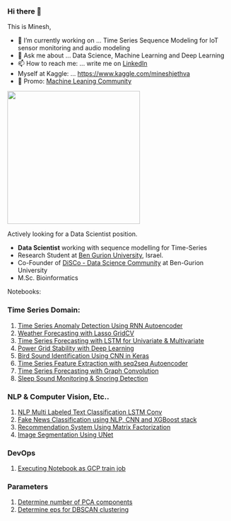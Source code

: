 ### Hi there 👋
This is Minesh, 

- 🔭 I’m currently working on ... Time Series Sequence Modeling for IoT sensor monitoring and audio modeling
- 💬 Ask me about ... Data Science, Machine Learning and Deep Learning 
- 📫 How to reach me: ... write me on [LinkedIn](https://LinkedIn.com/in/mineshjethva) 
- Myself at Kaggle: ... https://www.kaggle.com/mineshjethva
- 🧾 Promo: [Machine Leaning Community](http://forum.heroml.org)

<!--
**minesh1291/Minesh1291** is a ✨ _special_ ✨ repository because its `README.md` (this file) appears on your GitHub profile.

Here are some ideas to get you started:

- 🔭 I’m currently working on ...
- 🌱 I’m currently learning ...
- 👯 I’m looking to collaborate on ...
- 🤔 I’m looking for help with ...
- 💬 Ask me about ...
- 📫 How to reach me: ...
- 😄 Pronouns: ...
- ⚡ Fun fact: ...


-->

<img src="https://github-readme-stats.vercel.app/api?username=minesh1291&show_icons=true&theme=dark" width=300>

Actively looking for a Data Scientist position. 

*  **Data Scientist** working with sequence modelling for Time-Series
*  Research Student at [Ben Gurion University](https://in.bgu.ac.il/en/Pages/default.aspx), Israel.
*  Co-Founder of [DiSCo - Data Science Community](https://www.bengis.org/disco) at Ben-Gurion University 
*  M.Sc. Bioinformatics

Notebooks:

### Time Series Domain:
1.  [Time Series Anomaly Detection Using RNN Autoencoder](https://www.kaggle.com/mineshjethva/timeseries-anomaly-detection-using-rnn-autoencoder)
1.  [Weather Forecasting with Lasso GridCV](https://www.kaggle.com/mineshjethva/weather-forcasting-lasso-gridcv?scriptVersionId=3567529)
1. [Time Series Forecasting with LSTM for Univariate & Multivariate](https://www.kaggle.com/mineshjethva/time-series-forecasting-with-lstm-for-uni-multivar)
1. [Power Grid Stability with Deep Learning](https://www.kaggle.com/mineshjethva/power-grid-stability-with-deep-learning)
1. [Bird Sound Identification Using CNN in Keras](https://www.kaggle.com/mineshjethva/making-prediction-with-keras-pre-trained-model?scriptVersionId=39728764)
1. [Time Series Feature Extraction with seq2seq Autoencoder](https://www.kaggle.com/mineshjethva/timeseries-featureextraction-seq2seq-autoencoder)
1. [Time Series Forecasting with Graph Convolution](https://www.kaggle.com/mineshjethva/graph-timeseries-forecasting)
1. [Sleep Sound Monitoring & Snoring Detection](https://www.kaggle.com/mineshjethva/sleep-monitoring-snoring-detection/)

### NLP & Computer Vision, Etc..
1. [NLP Multi Labeled Text Classification LSTM Conv](https://www.kaggle.com/mineshjethva/nlp-text-classification-lstm-conv?scriptVersionId=39400049)
1. [Fake News Classification using NLP, CNN and XGBoost stack](https://www.kaggle.com/mineshjethva/tomtom-fakenews-v2)
1. [Recommendation System Using Matrix Factorization](https://www.kaggle.com/mineshjethva/recommendation-system-using-matrix-factorization)
1. [Image Segmentation Using UNet](https://www.kaggle.com/mineshjethva/image-segmentation-using-unet)

### DevOps 
1. [Executing Notebook as GCP train job](https://www.kaggle.com/general/196909) 

### Parameters
1. [Determine number of PCA components](https://www.kaggle.com/mineshjethva/determine-n-pca-components?rvi=1)
1. [Determine eps for DBSCAN clustering](https://www.kaggle.com/mineshjethva/determine-eps-for-dbscan-clustering?scriptVersionId=48245677)
